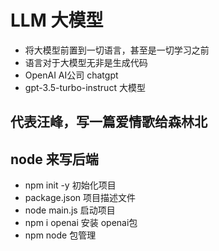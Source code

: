 # LLM 大模型
 - 将大模型前置到一切语言，甚至是一切学习之前
 - 语言对于大模型无非是生成代码
 - OpenAI AI公司  chatgpt
 - gpt-3.5-turbo-instruct 大模型

 ## 代表汪峰，写一篇爱情歌给森林北

 ## node 来写后端
 - npm init -y 初始化项目
 - package.json 项目描述文件
 - node main.js 启动项目
 - npm i openai 安装 openai包
 - npm node 包管理
 
